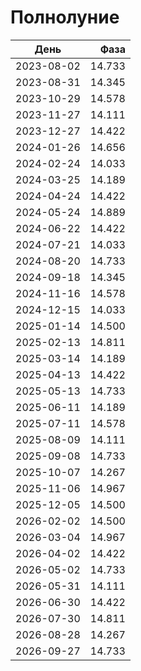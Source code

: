 # Полнолуние

День       | Фаза
-----------|------:
2023-08-02 | 14.733
2023-08-31 | 14.345
2023-10-29 | 14.578
2023-11-27 | 14.111
2023-12-27 | 14.422
2024-01-26 | 14.656
2024-02-24 | 14.033
2024-03-25 | 14.189
2024-04-24 | 14.422
2024-05-24 | 14.889
2024-06-22 | 14.422
2024-07-21 | 14.033
2024-08-20 | 14.733
2024-09-18 | 14.345
2024-11-16 | 14.578
2024-12-15 | 14.033
2025-01-14 | 14.500
2025-02-13 | 14.811
2025-03-14 | 14.189
2025-04-13 | 14.422
2025-05-13 | 14.733
2025-06-11 | 14.189
2025-07-11 | 14.578
2025-08-09 | 14.111
2025-09-08 | 14.733
2025-10-07 | 14.267
2025-11-06 | 14.967
2025-12-05 | 14.500
2026-02-02 | 14.500
2026-03-04 | 14.967
2026-04-02 | 14.422
2026-05-02 | 14.733
2026-05-31 | 14.111
2026-06-30 | 14.422
2026-07-30 | 14.811
2026-08-28 | 14.267
2026-09-27 | 14.733

